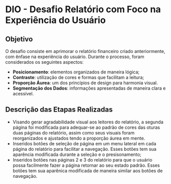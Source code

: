# DIO - Desafio Relatório com Foco na Experiência do Usuário

## Objetivo
O desafio consiste em aprimorar o relatório financeiro criado anteriormente, com ênfase na experiência do usuário. Durante o processo, foram considerados os seguintes aspectos:

- **Posicionamento**: elementos organizados de maneira lógica;
- **Contraste**: utilização de cores e formas que facilitam a leitura;
- **Proporção Áurea**: um dos princípios de design para harmonia visual.
- **Segmentação dos Dados**: informações apresentadas de maneira clara e acessível.


## Descrição das Etapas Realizadas
- Visando gerar agradabilidade visual aos leitores do relatório, a segunda página foi modificada para adequar-se ao padrão de cores das oturas duas páginas do relatório, assim como seus visuais foram reorganizados e ajustados tendo a proporção áurea em mente.
- Inseridos botões de seleção de página em um menu lateral em cada página do relatório para facilitar a navegação. Esses botões tem sua aparência modificada durante a seleção e o presisonamento;
- Inseridos botões nas páginas 2 e 3 do relatório para que o usuário possa facilmente fazer a página retornar ao seu estado padrão. Esses botões tem sua aparênica modificada de maneira similar aos botões de navegação.
